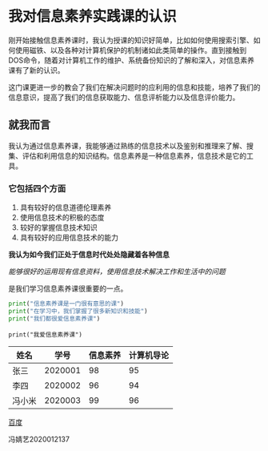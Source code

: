 # 我对信息素养实践课的认识

刚开始接触信息素养课时，我认为授课的知识好简单，比如如何使用搜索引擎、如何使用磁铁、以及各种对计算机保护的机制诸如此类简单的操作。直到接触到DOS命令，随着对计算机工作的维护、系统备份知识的了解和深入，对信息素养课有了新的认识。

这门课更进一步的教会了我们在解决问题时的应利用的信息和技能，培养了我们的信息意识，提高了我们的信息获取能力、信息评析能力以及信息评价能力。

## 就我而言

我认为通过信息素养课，我能够通过熟练的信息技术以及鉴别和推理来了解、搜集、评估和利用信息的知识结构。信息素养是一种信息素养，信息技术是它的工具。

### 它包括四个方面

1. 具有较好的信息道德伦理素养
2. 使用信息技术的积极的态度
3. 较好的掌握信息技术知识
4. 具有较好的应用信息技术的能力

**我认为如今我们正处于信息时代处处隐藏着各种信息**

*能够很好的运用现有信息资料，使用信息技术解决工作和生活中的问题*

是我们学习信息素养课很重要的一点。

```python
print("信息素养课是一门很有意思的课")
print("在学习中，我们掌握了很多新知识和技能")
print("我们都很爱信息素养课")
```

`print("我爱信息素养课")`



| 姓名   | 学号    | 信息素养 | 计算机导论 |
| ------ | ------- | -------- | ---------- |
| 张三   | 2020001 | 98       | 95         |
| 李四   | 2020002 | 96       | 94         |
| 冯小米 | 2020003 | 99       | 96         |

[百度](https://www.baidu.com/)

冯婧艺2020012137

